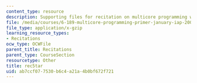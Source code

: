 ```yaml
---
content_type: resource
description: Supporting files for recitation on multicore programming with Cell.
file: /media/courses/6-189-multicore-programming-primer-january-iap-2007/ab7ccf077530b6c4a21a4b0bf672f721_rec5tar.gz
file_type: application/x-gzip
learning_resource_types:
- Recitations
ocw_type: OCWFile
parent_title: Recitations
parent_type: CourseSection
resourcetype: Other
title: rec5tar
uid: ab7ccf07-7530-b6c4-a21a-4b0bf672f721
---
```


